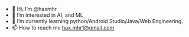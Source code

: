 - 👋 Hi, I’m @haxmhr
- 👀 I’m interested in AI, and ML
- 🌱 I’m currently learning python/Android Studio/Java/Web Engineering.
- 📫 How to reach me hax.mhr1@gmail.com

<!---
haxmhr/haxmhr is a ✨ special ✨ repository because its `README.md` (this file) appears on your GitHub profile.
You can click the Preview link to take a look at your changes.
--->
